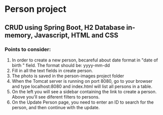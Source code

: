 # **Person project**
##  CRUD using Spring Boot, H2 Database in-memory, Javascript, HTML and CSS
###   Points to consider:

1. In order to create a new person, becareful about date format in "date of birth " field. The format should be: yyyy-mm-dd
2. Fill in all the text fields in create person.
3. The photo is saved in the person-images project folder
4. When the Tomcat server is running on port 8080, go to your browser and type localhost:8080 and index.html will list all persons in a table.
5. On the left you will see a sidebar containing the link to create a person. Above you'll see diferent filters to persons.
6. On the Update Person page, you need to enter an ID to search for the person, and then continue with the update.

